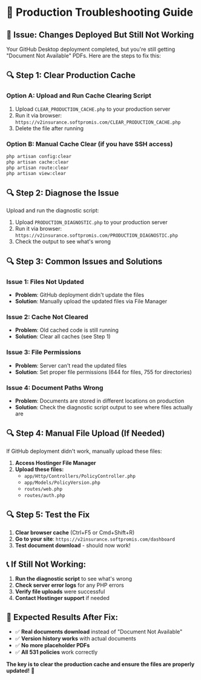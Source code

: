 # 🔧 Production Troubleshooting Guide

## 🎯 **Issue: Changes Deployed But Still Not Working**

Your GitHub Desktop deployment completed, but you're still getting "Document Not Available" PDFs. Here are the steps to fix this:

## 🔍 **Step 1: Clear Production Cache**

### **Option A: Upload and Run Cache Clearing Script**
1. Upload `CLEAR_PRODUCTION_CACHE.php` to your production server
2. Run it via browser: `https://v2insurance.softpromis.com/CLEAR_PRODUCTION_CACHE.php`
3. Delete the file after running

### **Option B: Manual Cache Clear (if you have SSH access)**
```bash
php artisan config:clear
php artisan cache:clear
php artisan route:clear
php artisan view:clear
```

## 🔍 **Step 2: Diagnose the Issue**

Upload and run the diagnostic script:
1. Upload `PRODUCTION_DIAGNOSTIC.php` to your production server
2. Run it via browser: `https://v2insurance.softpromis.com/PRODUCTION_DIAGNOSTIC.php`
3. Check the output to see what's wrong

## 🔍 **Step 3: Common Issues and Solutions**

### **Issue 1: Files Not Updated**
- **Problem**: GitHub deployment didn't update the files
- **Solution**: Manually upload the updated files via File Manager

### **Issue 2: Cache Not Cleared**
- **Problem**: Old cached code is still running
- **Solution**: Clear all caches (see Step 1)

### **Issue 3: File Permissions**
- **Problem**: Server can't read the updated files
- **Solution**: Set proper file permissions (644 for files, 755 for directories)

### **Issue 4: Document Paths Wrong**
- **Problem**: Documents are stored in different locations on production
- **Solution**: Check the diagnostic script output to see where files actually are

## 🔍 **Step 4: Manual File Upload (If Needed)**

If GitHub deployment didn't work, manually upload these files:

1. **Access Hostinger File Manager**
2. **Upload these files:**
   - `app/Http/Controllers/PolicyController.php`
   - `app/Models/PolicyVersion.php`
   - `routes/web.php`
   - `routes/auth.php`

## 🔍 **Step 5: Test the Fix**

1. **Clear browser cache** (Ctrl+F5 or Cmd+Shift+R)
2. **Go to your site**: `https://v2insurance.softpromis.com/dashboard`
3. **Test document download** - should now work!

## 📞 **If Still Not Working:**

1. **Run the diagnostic script** to see what's wrong
2. **Check server error logs** for any PHP errors
3. **Verify file uploads** were successful
4. **Contact Hostinger support** if needed

## 🎯 **Expected Results After Fix:**

- ✅ **Real documents download** instead of "Document Not Available"
- ✅ **Version history works** with actual documents
- ✅ **No more placeholder PDFs**
- ✅ **All 531 policies** work correctly

**The key is to clear the production cache and ensure the files are properly updated!** 🚀
